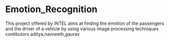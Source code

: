 # Emotion_Recognition
 This project offered by INTEL aims at finding the emotion of the passengers and the driver of a vehicle by using various image processing techniques
contibutors aditya,navneeth,gaurav 
